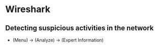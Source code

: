 # Wireshark

## Detecting suspicious activities in the network
- (Menu) -> (Analyze) -> (Expert Information)
